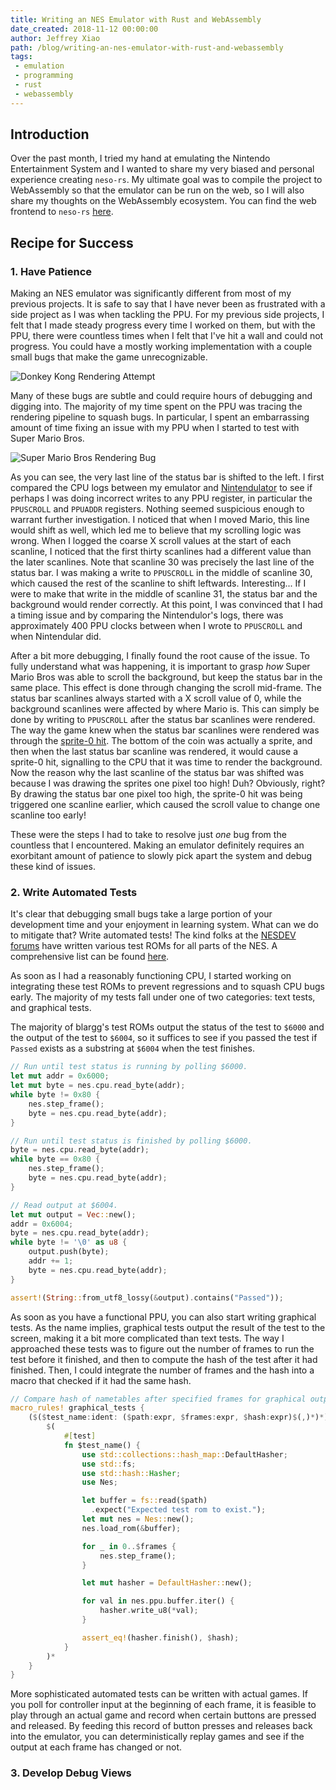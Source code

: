 ```yaml
---
title: Writing an NES Emulator with Rust and WebAssembly
date_created: 2018-11-12 00:00:00
author: Jeffrey Xiao
path: /blog/writing-an-nes-emulator-with-rust-and-webassembly
tags:
 - emulation
 - programming
 - rust
 - webassembly
---
```


## Introduction

Over the past month, I tried my hand at emulating the Nintendo Entertainment System and I wanted to
share my very biased and personal experience creating `neso-rs`. My ultimate goal was to compile
the project to WebAssembly so that the emulator can be run on the web, so I will also share my
thoughts on the WebAssembly ecosystem. You can find the web frontend to `neso-rs`
[here](https://jeffreyxiao.me/neso-web).

## Recipe for Success

### 1. Have Patience

Making an NES emulator was significantly different from most of my previous projects. It is safe to
say that I have never been as frustrated with a side project as I was when tackling the PPU. For my
previous side projects, I felt that I made steady progress every time I worked on them, but with the
PPU, there were countless times when I felt that I've hit a wall and could not progress. You could
have a mostly working implementation with a couple small bugs that make the game unrecognizable.

![Donkey Kong Rendering Attempt](images/donkey-kong-rendering-attempt.png "My first attempt at
rendering the title screen of Donkey Kong in grayscale.")

Many of these bugs are subtle and could require hours of debugging and digging into. The majority of
my time spent on the PPU was tracing the rendering pipeline to squash bugs. In particular, I spent
an embarrassing amount of time fixing an issue with my PPU when I started to test with Super Mario
Bros.

![Super Mario Bros Rendering Bug](images/super-mario-bros-rendering-bug.png "Super Mario Bros
Rendering Bug")

As you can see, the very last line of the status bar is shifted to the left. I first compared the
CPU logs between my emulator and [Nintendulator](https://www.qmtpro.com/~nes/nintendulator/) to see
if perhaps I was doing incorrect writes to any PPU register, in particular the `PPUSCROLL` and
`PPUADDR` registers. Nothing seemed suspicious enough to warrant further investigation. I noticed
that when I moved Mario, this line would shift as well, which led me to believe that my scrolling
logic was wrong. When I logged the coarse X scroll values at the start of each scanline, I noticed
that the first thirty scanlines had a different value than the later scanlines. Note that scanline
30 was precisely the last line of the status bar. I was making a write to `PPUSCROLL` in the middle
of scanline 30, which caused the rest of the scanline to shift leftwards. Interesting... If I were
to make that write in the middle of scanline 31, the status bar and the background would render
correctly. At this point, I was convinced that I had a timing issue and by comparing the
Nintendulor's logs, there was approximately 400 PPU clocks between when I wrote to `PPUSCROLL` and
when Nintendular did.

After a bit more debugging, I finally found the root cause of the issue. To fully understand what
was happening, it is important to grasp _how_ Super Mario Bros was able to scroll the background,
but keep the status bar in the same place. This effect is done through changing the scroll
mid-frame. The status bar scanlines always started with a X scroll value of 0, while the background
scanlines were affected by where Mario is. This can simply be done by writing to `PPUSCROLL` after
the status bar scanlines were rendered. The way the game knew when the status bar scanlines were
rendered was through the [sprite-0 hit](https://wiki.nesdev.com/w/index.php?title=Sprite-0_hit). The
bottom of the coin was actually a sprite, and then when the last status bar scanline was rendered,
it would cause a sprite-0 hit, signalling to the CPU that it was time to render the background. Now
the reason why the last scanline of the status bar was shifted was because I was drawing the sprites
one pixel too high! Duh? Obviously, right? By drawing the status bar one pixel too high, the
sprite-0 hit was being triggered one scanline earlier, which caused the scroll value to change one
scanline too early!

These were the steps I had to take to resolve just _one_ bug from the countless that I encountered.
Making an emulator definitely requires an exorbitant amount of patience to slowly pick apart the
system and debug these kind of issues.

### 2. Write Automated Tests

It's clear that debugging small bugs take a large portion of your development time and your
enjoyment in learning system. What can we do to mitigate that? Write automated tests! The kind folks
at the [NESDEV forums](https://forums.nesdev.com/) have written various test ROMs for all parts of
the NES. A comprehensive list can be found
[here](https://wiki.nesdev.com/w/index.php/Emulator_tests).

As soon as I had a reasonably functioning CPU, I started working on integrating these test ROMs to
prevent regressions and to squash CPU bugs early. The majority of my tests fall under one of two
categories: text tests, and graphical tests.

The majority of blargg's test ROMs output the status of the test to `$6000` and the output of the
test to `$6004`, so it suffices to see if you passed the test if `Passed` exists as a substring at
`$6004` when the test finishes.

```rust
// Run until test status is running by polling $6000.
let mut addr = 0x6000;
let mut byte = nes.cpu.read_byte(addr);
while byte != 0x80 {
    nes.step_frame();
    byte = nes.cpu.read_byte(addr);
}

// Run until test status is finished by polling $6000.
byte = nes.cpu.read_byte(addr);
while byte == 0x80 {
    nes.step_frame();
    byte = nes.cpu.read_byte(addr);
}

// Read output at $6004.
let mut output = Vec::new();
addr = 0x6004;
byte = nes.cpu.read_byte(addr);
while byte != '\0' as u8 {
    output.push(byte);
    addr += 1;
    byte = nes.cpu.read_byte(addr);
}

assert!(String::from_utf8_lossy(&output).contains("Passed"));
```

As soon as you have a functional PPU, you can also start writing graphical tests. As the name
implies, graphical tests output the result of the test to the screen, making it a bit more
complicated than text tests. The way I approached these tests was to figure out the number of frames
to run the test before it finished, and then to compute the hash of the test after it had finished.
Then, I could integrate the number of frames and the hash into a macro that checked if it had the
same hash.

```rust
// Compare hash of nametables after specified frames for graphical output tests.
macro_rules! graphical_tests {
    ($($test_name:ident: ($path:expr, $frames:expr, $hash:expr)$(,)*)*) => {
        $(
            #[test]
            fn $test_name() {
                use std::collections::hash_map::DefaultHasher;
                use std::fs;
                use std::hash::Hasher;
                use Nes;

                let buffer = fs::read($path)
                  .expect("Expected test rom to exist.");
                let mut nes = Nes::new();
                nes.load_rom(&buffer);

                for _ in 0..$frames {
                    nes.step_frame();
                }

                let mut hasher = DefaultHasher::new();

                for val in nes.ppu.buffer.iter() {
                    hasher.write_u8(*val);
                }

                assert_eq!(hasher.finish(), $hash);
            }
        )*
    }
}
```

More sophisticated automated tests can be written with actual games. If you poll for controller
input at the beginning of each frame, it is feasible to play through an actual game and record when
certain buttons are pressed and released. By feeding this record of button presses and releases back
into the emulator, you can deterministically replay games and see if the output at each frame has
changed or not.

### 3. Develop Debug Views
